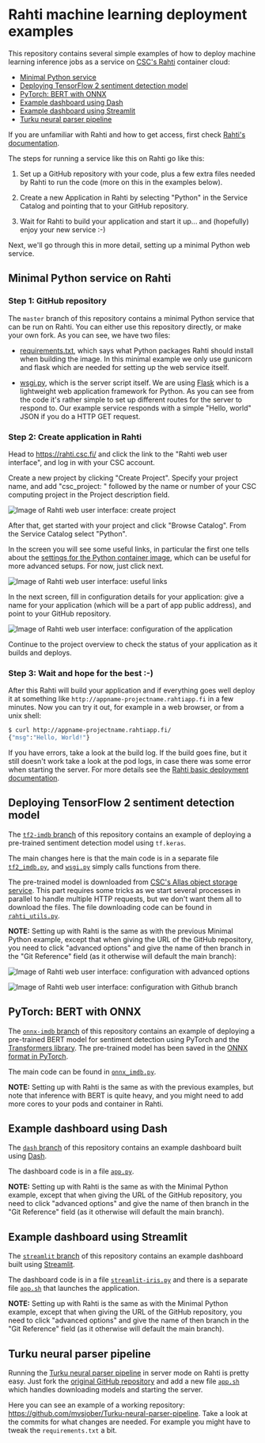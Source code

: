 # Rahti machine learning deployment examples

This repository contains several simple examples of how to deploy machine learning inference jobs as a service on [CSC's Rahti](https://rahti.csc.fi/) container cloud:

- [Minimal Python service](#minimal-python-service-on-rahti)
- [Deploying TensorFlow 2 sentiment detection model](#deploying-tensorflow-2-sentiment-detection-model)
- [PyTorch: BERT with ONNX](#pytorch-bert-with-onnx)
- [Example dashboard using Dash](#example-dashboard-using-dash)
- [Example dashboard using Streamlit](#example-dashboard-using-streamlit)
- [Turku neural parser pipeline](#turku-neural-parser-pipeline)

If you are unfamiliar with Rahti and how to get access, first check [Rahti's documentation](https://rahti.csc.fi/).

The steps for running a service like this on Rahti go like this:

1. Set up a GitHub repository with your code, plus a few extra files needed by Rahti to run the code (more on this in the examples below).

2. Create a new Application in Rahti by selecting "Python" in the Service Catalog and pointing that to your GitHub repository.

3. Wait for Rahti to build your application and start it up... and (hopefully) enjoy your new service :-)

Next, we'll go through this in more detail, setting up a minimal Python web service.

## Minimal Python service on Rahti

### Step 1: GitHub repository

The `master` branch of this repository contains a minimal Python service that can be run on Rahti.  You can either use this repository directly, or make your own fork.  As you can see, we have two files: 

- [requirements.txt](requirements.txt), which says what Python packages Rahti should install when building the image.  In this minimal example we only use gunicorn and flask which are needed for setting up the web service itself.

- [wsgi.py](wsgi.py), which is the server script itself.  We are using [Flask](https://www.palletsprojects.com/p/flask/) which is a lightweight web application framework for Python.  As you can see from the code it's rather simple to set up different routes for the server to respond to.  Our example service responds with a simple "Hello, world" JSON if you do a HTTP GET request.

### Step 2: Create application in Rahti

Head to <https://rahti.csc.fi/> and click the link to the "Rahti web user interface", and log in with your CSC account.

Create a new project by clicking "Create Project". Specify your project name, and add "csc_project: " followed by the name or number of your CSC computing project in the Project description field. 

![Image of Rahti web user interface: create project](images/rahti-0.png)

After that, get started with your project and click "Browse Catalog". 
From the Service Catalog select "Python".

In the screen you will see some useful links, in particular the first one tells about the [settings for the Python container image](https://github.com/sclorg/s2i-python-container/blob/master/3.8/README.md), which can be useful for more advanced setups.  For now, just click next.

![Image of Rahti web user interface: useful links](images/rahti-2.png)

In the next screen, fill in configuration details for your application: give a name for your application (which will be a part of app public address), and point to your GitHub repository.

![Image of Rahti web user interface: configuration of the application](images/rahti-3.png)

Continue to the project overview to check the status of your application as it builds and deploys.

### Step 3: Wait and hope for the best :-)

After this Rahti will build your application and if everything goes well deploy it at something like `http://appname-projectname.rahtiapp.fi` in a few minutes. Now you can try it out, for example in a web browser, or from a unix shell:

```bash
$ curl http://appname-projectname.rahtiapp.fi/
{"msg":"Hello, World!"}
```

If you have errors, take a look at the build log.  If the build goes fine, but it still doesn't work take a look at the pod logs, in case there was some error when starting the server.  For more details see the [Rahti basic deployment documentation](https://rahti.csc.fi/tutorials/basic-console/).

## Deploying TensorFlow 2 sentiment detection model

The [`tf2-imdb` branch](https://github.com/CSCfi/rahti-ml-examples/tree/tf2-imdb) of this repository contains an example of deploying a pre-trained sentiment detection model using `tf.keras`.

The main changes here is that the main code is in a separate file [`tf2_imdb.py`](https://github.com/CSCfi/rahti-ml-examples/blob/tf2-imdb/tf2_imdb.py), and [`wsgi.py`](https://github.com/CSCfi/rahti-ml-examples/blob/tf2-imdb/wsgi.py) simply calls functions from there.

The pre-trained model is downloaded from [CSC's Allas object storage service](https://docs.csc.fi/#data/Allas/). This part requires some tricks as we start several processes in parallel to handle multiple HTTP requests, but we don't want them all to download the files.  The file downloading code can be found in [`rahti_utils.py`](https://github.com/CSCfi/rahti-ml-examples/blob/tf2-imdb/rahti_utils.py).

**NOTE:** Setting up with Rahti is the same as with the previous Minimal Python example, except that when giving the URL of the GitHub repository, you need to click "advanced options" and give the name of then branch in the "Git Reference" field (as it otherwise will default the main branch):

![Image of Rahti web user interface: configuration with advanced options](images/rahti-advanced.png)

![Image of Rahti web user interface: configuration with Github branch](images/rahti-advanced2.png)


## PyTorch: BERT with ONNX

The [`onnx-imdb` branch](https://github.com/CSCfi/rahti-ml-examples/tree/onnx-imdb) of this repository contains an example of deploying a pre-trained BERT model for sentiment detection using PyTorch and the [Transformers library](https://huggingface.co/transformers/).  The pre-trained model has been saved in the [ONNX format in PyTorch](https://pytorch.org/docs/stable/onnx.html).

The main code can be found in [`onnx_imdb.py`](https://github.com/CSCfi/rahti-ml-examples/blob/onnx-imdb/onnx_imdb.py).

**NOTE:** Setting up with Rahti is the same as with the previous examples, but note that inference with BERT is quite heavy, and you might need to add more cores to your pods and container in Rahti.

## Example dashboard using Dash

The [`dash` branch](https://github.com/jmakoske/rahti-ml-examples/tree/dash) of this repository contains an example dashboard built using [Dash](https://plotly.com/dash/).

The dashboard code is in a file [`app.py`](https://github.com/jmakoske/rahti-ml-examples/blob/dash/app.py).

**NOTE:** Setting up with Rahti is the same as with the Minimal Python example, except that when giving the URL of the GitHub repository, you need to click "advanced options" and give the name of then branch in the "Git Reference" field (as it otherwise will default the main branch).

## Example dashboard using Streamlit

The [`streamlit` branch](https://github.com/jmakoske/rahti-ml-examples/tree/streamlit) of this repository contains an example dashboard built using [Streamlit](https://streamlit.io/).

The dashboard code is in a file [`streamlit-iris.py`](https://github.com/jmakoske/rahti-ml-examples/blob/streamlit/streamlit-iris.py) and there is a separate file [`app.sh`](https://github.com/jmakoske/rahti-ml-examples/blob/streamlit/app.sh) that launches the application.

**NOTE:** Setting up with Rahti is the same as with the Minimal Python example, except that when giving the URL of the GitHub repository, you need to click "advanced options" and give the name of then branch in the "Git Reference" field (as it otherwise will default the main branch).

## Turku neural parser pipeline

Running the [Turku neural parser pipeline](http://turkunlp.org/Turku-neural-parser-pipeline/) in server mode on Rahti is pretty easy.  Just fork the [original GitHub repository](https://github.com/TurkuNLP/Turku-neural-parser-pipeline) and add a new file [`app.sh`](https://github.com/mvsjober/Turku-neural-parser-pipeline/blob/master/app.sh) which handles downloading models and starting the server. 

Here you can see an example of a working repository: <https://github.com/mvsjober/Turku-neural-parser-pipeline>. Take a look at the commits for what changes are needed. For example you might have to tweak the `requirements.txt` a bit.
